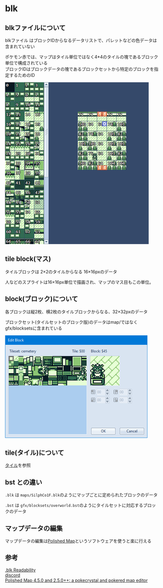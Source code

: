 # blk

## blkファイルについて

blkファイル はブロックIDからなるデータリストで、パレットなどの色データは含まれていない

ポケモン赤では、マップはタイル単位ではなく4*4のタイルの塊であるブロック単位で構成されている  
ブロックIDはブロックデータの塊であるブロックセットから特定のブロックを指定するためのID  

![blk](../image/blk.png)

## tile block(マス)

タイルブロックは 2×2のタイルからなる 16×16pxのデータ

人などのスプライトは16×16px単位で描画され、マップのマス目もこの単位。

## block(ブロック)について

各ブロックは縦2枚、横2枚のタイルブロックからなる、32×32pxのデータ

ブロックセット(タイルセットのブロック版)のデータはmap/ではなくgfx/blocksetsに含まれている

![block](../image/block.png)

## tile(タイル)について

[タイル](./tile.md)を参照

## bst との違い

`.blk` は `maps/SilphCo1F.blk`のようにマップごとに定められたブロックのデータ

`.bst` は `gfx/blocksets/overworld.bst`のようにタイルセットに対応するブロックのデータ

## マップデータの編集

マップデータの編集は[Polished Map](https://hax.iimarckus.org/topic/7222/)というソフトウェアを使うと楽に行える

## 参考

[.blk Readability](https://github.com/pret/pokered/issues/158)  
[discord](https://discordapp.com/channels/442462691542695948/442462691542695957/626440045863370795)  
[Polished Map 4.5.0 and 2.5.0++: a pokecrystal and pokered map editor](https://hax.iimarckus.org/topic/7222/)  